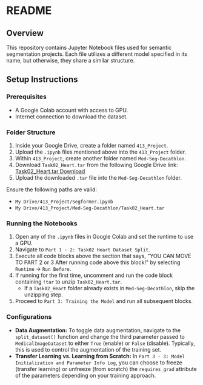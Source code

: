 # README

## Overview

This repository contains Jupyter Notebook files used for semantic segmentation projects. Each file utilizes a different model specified in its name, but otherwise, they share a similar structure.

## Setup Instructions

### Prerequisites

- A Google Colab account with access to GPU.
- Internet connection to download the dataset.

### Folder Structure

1. Inside your Google Drive, create a folder named `413_Project`.
2. Upload the `.ipynb` files mentioned above into the `413_Project` folder.
3. Within `413_Project`, create another folder named `Med-Seg-Decathlon`.
4. Download `Task02_Heart.tar` from the following Google Drive link:
   [Task02_Heart.tar Download](https://drive.google.com/drive/folders/1HqEgzS8BV2c7xYNrZdEAnrHk7osJJ--2)
5. Upload the downloaded `.tar` file into the `Med-Seg-Decathlon` folder.

Ensure the following paths are valid:

- `My Drive/413_Project/Segformer.ipynb`
- `My Drive/413_Project/Med-Seg-Decathlon/Task02_Heart.tar`

### Running the Notebooks

1. Open any of the `.ipynb` files in Google Colab and set the runtime to use a GPU.
2. Navigate to `Part 1 - 2: Task02 Heart Dataset Split`.
3. Execute all code blocks above the section that says, "YOU CAN MOVE TO PART 2 or 3 After running code above this block!" by selecting `Runtime` -> `Run Before`.
4. If running for the first time, uncomment and run the code block containing `!tar` to unzip `Task02_Heart.tar`.
   - If a `Task02_Heart` folder already exists in `Med-Seg-Decathlon`, skip the unzipping step.
5. Proceed to `Part 3: Training the Model` and run all subsequent blocks.

### Configurations

- **Data Augmentation:** To toggle data augmentation, navigate to the `split_dataset()` function and change the third parameter passed to `MedicalImageDataset` to either `True` (enable) or `False` (disable). Typically, this is used to control the augmentation of the training set.
- **Transfer Learning vs. Learning from Scratch:** In `Part 3 - 3: Model Initialization and Parameter Info Log`, you can choose to freeze (transfer learning) or unfreeze (from scratch) the `requires_grad` attribute of the parameters depending on your training approach.
